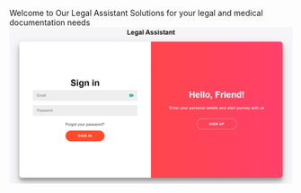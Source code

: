 Welcome to Our Legal Assistant
Solutions for your legal and medical documentation needs
![Alt Text](Screenshots/Login.png)
